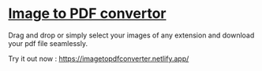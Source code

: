 # [Image to PDF convertor ](https://imagetopdfconverter.netlify.app/)
Drag and drop or simply select your images of any extension and download your pdf file seamlessly.

Try it out now : https://imagetopdfconverter.netlify.app/
